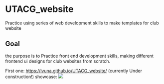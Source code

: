 # UTACG_website
Practice using series of web development skills to make templates for club website

## Goal
the purpose is to Practice front end development skills, making different frontend ui
designs for club websites from scratch.

First one: https://lvuna.github.io/UTACG_website/ (currently Under construction!)
showcase:
![](asset/design/design1.png)
